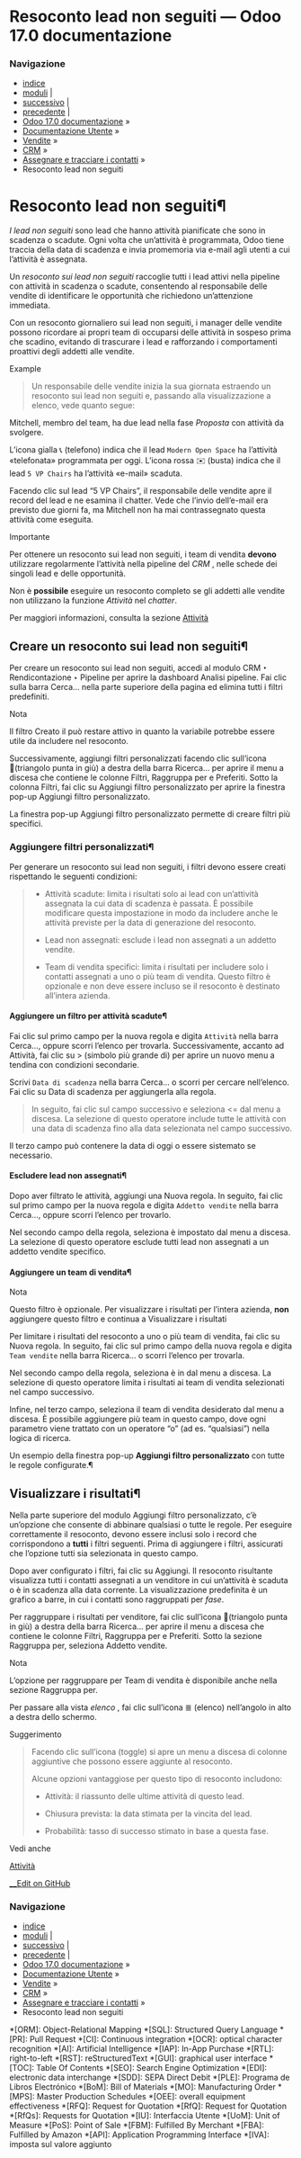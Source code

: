 # Resoconto lead non seguiti — Odoo 17.0 documentazione

### Navigazione

  * [indice](../../../../genindex.html "Indice generale")
  * [moduli](../../../../py-modindex.html "Indice del modulo Python") |
  * [successivo](quality_leads_report.html "Resoconto lead di qualità") |
  * [precedente](lead_scoring.html "Assegnare lead con calcolo previsionale") |
  * [Odoo 17.0 documentazione](../../../../index-2.html) »
  * [Documentazione Utente](../../../../applications.html) »
  * [Vendite](../../../sales.html) »
  * [CRM](../../crm.html) »
  * [Assegnare e tracciare i contatti](../track_leads.html) »
  * Resoconto lead non seguiti



# Resoconto lead non seguiti¶

_I lead non seguiti_ sono lead che hanno attività pianificate che sono in scadenza o scadute. Ogni volta che un’attività è programmata, Odoo tiene traccia della data di scadenza e invia promemoria via e-mail agli utenti a cui l’attività è assegnata.

Un _resoconto sui lead non seguiti_ raccoglie tutti i lead attivi nella pipeline con attività in scadenza o scadute, consentendo al responsabile delle vendite di identificare le opportunità che richiedono un’attenzione immediata.

Con un resoconto giornaliero sui lead non seguiti, i manager delle vendite possono ricordare ai propri team di occuparsi delle attività in sospeso prima che scadino, evitando di trascurare i lead e rafforzando i comportamenti proattivi degli addetti alle vendite.

Example

> Un responsabile delle vendite inizia la sua giornata estraendo un resoconto sui lead non seguiti e, passando alla visualizzazione a elenco, vede quanto segue:

Mitchell, membro del team, ha due lead nella fase _Proposta_ con attività da svolgere.

L’icona gialla 📞 (telefono) indica che il lead `Modern Open Space` ha l’attività «telefonata» programmata per oggi. L’icona rossa ✉️ (busta) indica che il lead `5 VP Chairs` ha l’attività «e-mail» scaduta.

Facendo clic sul lead “5 VP Chairs”, il responsabile delle vendite apre il record del lead e ne esamina il chatter. Vede che l’invio dell’e-mail era previsto due giorni fa, ma Mitchell non ha mai contrassegnato questa attività come eseguita.

Importante

Per ottenere un resoconto sui lead non seguiti, i team di vendita **devono** utilizzare regolarmente l’attività nella pipeline del _CRM_ , nelle schede dei singoli lead e delle opportunità.

Non è **possibile** eseguire un resoconto completo se gli addetti alle vendite non utilizzano la funzione _Attività_ nel _chatter_.

Per maggiori informazioni, consulta la sezione [Attività](../../../essentials/activities.html)

## Creare un resoconto sui lead non seguiti¶

Per creare un resoconto sui lead non seguiti, accedi al modulo CRM ‣ Rendicontazione ‣ Pipeline per aprire la dashboard Analisi pipeline. Fai clic sulla barra Cerca… nella parte superiore della pagina ed elimina tutti i filtri predefiniti.

Nota

Il filtro Creato il può restare attivo in quanto la variabile potrebbe essere utile da includere nel resoconto.

Successivamente, aggiungi filtri personalizzati facendo clic sull’icona 🔻(triangolo punta in giù) a destra della barra Ricerca… per aprire il menu a discesa che contiene le colonne Filtri, Raggruppa per e Preferiti. Sotto la colonna Filtri, fai clic su Aggiungi filtro personalizzato per aprire la finestra pop-up Aggiungi filtro personalizzato.

La finestra pop-up Aggiungi filtro personalizzato permette di creare filtri più specifici.

### Aggiungere filtri personalizzati¶

Per generare un resoconto sui lead non seguiti, i filtri devono essere creati rispettando le seguenti condizioni:

>   * Attività scadute: limita i risultati solo ai lead con un’attività assegnata la cui data di scadenza è passata. È possibile modificare questa impostazione in modo da includere anche le attività previste per la data di generazione del resoconto.
> 
>   * Lead non assegnati: esclude i lead non assegnati a un addetto vendite.
> 
>   * Team di vendita specifici: limita i risultati per includere solo i contatti assegnati a uno o più team di vendita. Questo filtro è opzionale e non deve essere incluso se il resoconto è destinato all’intera azienda.
> 
> 


#### Aggiungere un filtro per attività scadute¶

Fai clic sul primo campo per la nuova regola e digita `Attività` nella barra Cerca…, oppure scorri l’elenco per trovarla. Successivamente, accanto ad Attività, fai clic su > (simbolo più grande di) per aprire un nuovo menu a tendina con condizioni secondarie.

Scrivi `Data di scadenza` nella barra Cerca… o scorri per cercare nell’elenco. Fai clic su Data di scadenza per aggiungerla alla regola.

> In seguito, fai clic sul campo successivo e seleziona <= dal menu a discesa. La selezione di questo operatore include tutte le attività con una data di scadenza fino alla data selezionata nel campo successivo.

Il terzo campo può contenere la data di oggi o essere sistemato se necessario.

#### Escludere lead non assegnati¶

Dopo aver filtrato le attività, aggiungi una Nuova regola. In seguito, fai clic sul primo campo per la nuova regola e digita `Addetto vendite` nella barra Cerca…, oppure scorri l’elenco per trovarlo.

Nel secondo campo della regola, seleziona è impostato dal menu a discesa. La selezione di questo operatore esclude tutti lead non assegnati a un addetto vendite specifico.

#### Aggiungere un team di vendita¶

Nota

Questo filtro è opzionale. Per visualizzare i risultati per l’intera azienda, **non** aggiungere questo filtro e continua a Visualizzare i risultati

Per limitare i risultati del resoconto a uno o più team di vendita, fai clic su Nuova regola. In seguito, fai clic sul primo campo della nuova regola e digita `Team vendite` nella barra Ricerca… o scorri l’elenco per trovarla.

Nel secondo campo della regola, seleziona è in dal menu a discesa. La selezione di questo operatore limita i risultati ai team di vendita selezionati nel campo successivo.

Infine, nel terzo campo, seleziona il team di vendita desiderato dal menu a discesa. È possibile aggiungere più team in questo campo, dove ogni parametro viene trattato con un operatore “o” (ad es. “qualsiasi”) nella logica di ricerca.

Un esempio della finestra pop-up **Aggiungi filtro personalizzato** con tutte le regole configurate.¶

## Visualizzare i risultati¶

Nella parte superiore del modulo Aggiungi filtro personalizzato, c’è un’opzione che consente di abbinare qualsiasi o tutte le regole. Per eseguire correttamente il resoconto, devono essere inclusi solo i record che corrispondono a **tutti** i filtri seguenti. Prima di aggiungere i filtri, assicurati che l’opzione tutti sia selezionata in questo campo.

Dopo aver configurato i filtri, fai clic su Aggiungi. Il resoconto risultante visualizza tutti i contatti assegnati a un venditore in cui un’attività è scaduta o è in scadenza alla data corrente. La visualizzazione predefinita è un grafico a barre, in cui i contatti sono raggruppati per _fase_.

Per raggruppare i risultati per venditore, fai clic sull’icona 🔻(triangolo punta in giù) a destra della barra Ricerca… per aprire il menu a discesa che contiene le colonne Filtri, Raggruppa per e Preferiti. Sotto la sezione Raggruppa per, seleziona Addetto vendite.

Nota

L’opzione per raggruppare per Team di vendita è disponibile anche nella sezione Raggruppa per.

Per passare alla vista _elenco_ , fai clic sull’icona ≣ (elenco) nell’angolo in alto a destra dello schermo.

Suggerimento

> Facendo clic sull’icona (toggle) si apre un menu a discesa di colonne aggiuntive che possono essere aggiunte al resoconto.
> 
> Alcune opzioni vantaggiose per questo tipo di resoconto includono:
> 
>   * Attività: il riassunto delle ultime attività di questo lead.
> 
>   * Chiusura prevista: la data stimata per la vincita del lead.
> 
>   * Probabilità: tasso di successo stimato in base a questa fase.
> 
> 


Vedi anche

[Attività](../../../essentials/activities.html)

[ __Edit on GitHub](https://github.com/odoo/documentation/edit/17.0/content/applications/sales/crm/track_leads/unattended_leads_report.rst)

### Navigazione

  * [indice](../../../../genindex.html "Indice generale")
  * [moduli](../../../../py-modindex.html "Indice del modulo Python") |
  * [successivo](quality_leads_report.html "Resoconto lead di qualità") |
  * [precedente](lead_scoring.html "Assegnare lead con calcolo previsionale") |
  * [Odoo 17.0 documentazione](../../../../index-2.html) »
  * [Documentazione Utente](../../../../applications.html) »
  * [Vendite](../../../sales.html) »
  * [CRM](../../crm.html) »
  * [Assegnare e tracciare i contatti](../track_leads.html) »
  * Resoconto lead non seguiti


  *[ORM]: Object-Relational Mapping
  *[SQL]: Structured Query Language
  *[PR]: Pull Request
  *[CI]: Continuous integration
  *[OCR]: optical character recognition
  *[AI]: Artificial Intelligence
  *[IAP]: In-App Purchase
  *[RTL]: right-to-left
  *[RST]: reStructuredText
  *[GUI]: graphical user interface
  *[TOC]: Table Of Contents
  *[SEO]: Search Engine Optimization
  *[EDI]: electronic data interchange
  *[SDD]: SEPA Direct Debit
  *[PLE]: Programa de Libros Electrónico
  *[BoM]: Bill of Materials
  *[MO]: Manufacturing Order
  *[MPS]: Master Production Schedules
  *[OEE]: overall equipment effectiveness
  *[RFQ]: Request for Quotation
  *[RfQ]: Request for Quotation
  *[RfQs]: Requests for Quotation
  *[IU]: Interfaccia Utente
  *[UoM]: Unit of Measure
  *[PoS]: Point of Sale
  *[FBM]: Fulfilled By Merchant
  *[FBA]: Fulfilled by Amazon
  *[API]: Application Programming Interface
  *[IVA]: imposta sul valore aggiunto